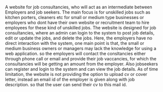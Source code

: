 A website for job consultancies, who will act as an intermediate between Employers and job seekers.
The main focus is for unskilled jobs such as kitchen porters, cleaners etc for small or medium type businesses
  or employers who dont have their own website or recruitment team to hire employees for these kind of unskilled jobs.
The website is designed for job consultancies, where an admin can login to the system to post job details, edit or update the jobs, and delete the jobs.
Here, the employers have no direct interaction with the system, one main point is that, the small or medium business owners or managers may lack the knowledge for 
  using a web application. so the employers will contact the consltancies either through phone call or email and provide their job vaccancies, for which the 
  consultancies will be getting an amount from the employer.
Also jobseekers can register and login to the system and can view the job details. 
As of time limitation, the website is not providing the option to upload cv or cover letter, instead an email id of the employer is given along with job description.
  so that the user can send their cv to this mail id. 
